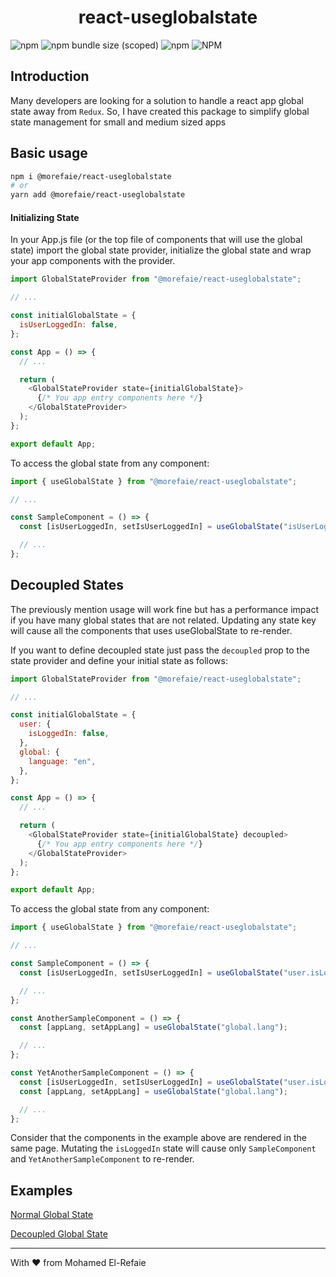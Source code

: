 <h1 align="center">react-useglobalstate</h1>

![npm](https://img.shields.io/npm/v/@morefaie/react-useglobalstate)
![npm bundle size (scoped)](https://img.shields.io/bundlephobia/minzip/@morefaie/react-useglobalstate)
![npm](https://img.shields.io/npm/dm/@morefaie/react-useglobalstate)
![NPM](https://img.shields.io/npm/l/@morefaie/react-useglobalstate)

## Introduction

Many developers are looking for a solution to handle a react app global state away from `Redux`. So, I have created this package to simplify global state management for small and medium sized apps

## Basic usage

```sh
npm i @morefaie/react-useglobalstate
# or
yarn add @morefaie/react-useglobalstate
```

#### Initializing State

In your App.js file (or the top file of components that will use the global state) import the global state provider, initialize the global state and wrap your app components with the provider.

```js
import GlobalStateProvider from "@morefaie/react-useglobalstate";

// ...

const initialGlobalState = {
  isUserLoggedIn: false,
};

const App = () => {
  // ...

  return (
    <GlobalStateProvider state={initialGlobalState}>
      {/* You app entry components here */}
    </GlobalStateProvider>
  );
};

export default App;
```

To access the global state from any component:

```js
import { useGlobalState } from "@morefaie/react-useglobalstate";

// ...

const SampleComponent = () => {
  const [isUserLoggedIn, setIsUserLoggedIn] = useGlobalState("isUserLoggedIn");

  // ...
};
```

## Decoupled States

The previously mention usage will work fine but has a performance impact if you have many global states that are not related. Updating any state key will cause all the components that uses useGlobalState to re-render.

If you want to define decoupled state just pass the `decoupled` prop to the state provider and define your initial state as follows:

```js
import GlobalStateProvider from "@morefaie/react-useglobalstate";

// ...

const initialGlobalState = {
  user: {
    isLoggedIn: false,
  },
  global: {
    language: "en",
  },
};

const App = () => {
  // ...

  return (
    <GlobalStateProvider state={initialGlobalState} decoupled>
      {/* You app entry components here */}
    </GlobalStateProvider>
  );
};

export default App;
```

To access the global state from any component:

```js
import { useGlobalState } from "@morefaie/react-useglobalstate";

// ...

const SampleComponent = () => {
  const [isUserLoggedIn, setIsUserLoggedIn] = useGlobalState("user.isLoggedIn");

  // ...
};

const AnotherSampleComponent = () => {
  const [appLang, setAppLang] = useGlobalState("global.lang");

  // ...
};

const YetAnotherSampleComponent = () => {
  const [isUserLoggedIn, setIsUserLoggedIn] = useGlobalState("user.isLoggedIn");
  const [appLang, setAppLang] = useGlobalState("global.lang");

  // ...
};
```

Consider that the components in the example above are rendered in the same page. Mutating the `isLoggedIn` state will cause only `SampleComponent` and `YetAnotherSampleComponent` to re-render.

## Examples

[Normal Global State](https://codesandbox.io/s/useglobalstate-basic-usage-xnmo3)

[Decoupled Global State](https://codesandbox.io/s/useglobalstate-decoupled-ps2u4)

---

With ❤️ from Mohamed El-Refaie
